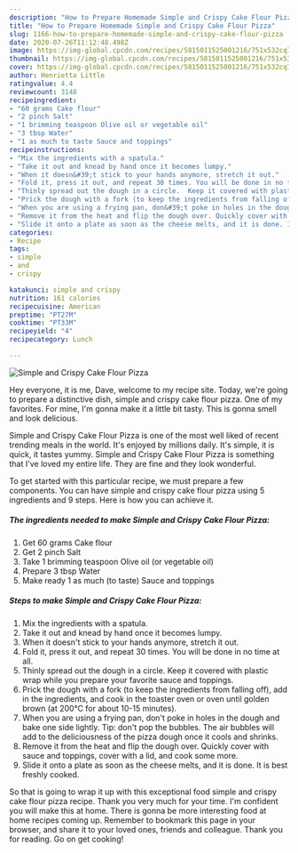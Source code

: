 ```yaml
---
description: "How to Prepare Homemade Simple and Crispy Cake Flour Pizza"
title: "How to Prepare Homemade Simple and Crispy Cake Flour Pizza"
slug: 1166-how-to-prepare-homemade-simple-and-crispy-cake-flour-pizza
date: 2020-07-26T11:12:48.498Z
image: https://img-global.cpcdn.com/recipes/5815011525001216/751x532cq70/simple-and-crispy-cake-flour-pizza-recipe-main-photo.jpg
thumbnail: https://img-global.cpcdn.com/recipes/5815011525001216/751x532cq70/simple-and-crispy-cake-flour-pizza-recipe-main-photo.jpg
cover: https://img-global.cpcdn.com/recipes/5815011525001216/751x532cq70/simple-and-crispy-cake-flour-pizza-recipe-main-photo.jpg
author: Henrietta Little
ratingvalue: 4.4
reviewcount: 3148
recipeingredient:
- "60 grams Cake flour"
- "2 pinch Salt"
- "1 brimming teaspoon Olive oil or vegetable oil"
- "3 tbsp Water"
- "1 as much to taste Sauce and toppings"
recipeinstructions:
- "Mix the ingredients with a spatula."
- "Take it out and knead by hand once it becomes lumpy."
- "When it doesn&#39;t stick to your hands anymore, stretch it out."
- "Fold it, press it out, and repeat 30 times. You will be done in no time at all."
- "Thinly spread out the dough in a circle.  Keep it covered with plastic wrap while you prepare your favorite sauce and toppings."
- "Prick the dough with a fork (to keep the ingredients from falling off), add in the ingredients, and cook in the toaster oven or oven until golden brown (at 200℃ for about 10-15 minutes)."
- "When you are using a frying pan, don&#39;t poke in holes in the dough and bake one side lightly. Tip: don&#39;t pop the bubbles. The air bubbles will add to the deliciousness of the pizza dough once it cools and shrinks."
- "Remove it from the heat and flip the dough over. Quickly cover with sauce and toppings, cover with a lid, and cook some more."
- "Slide it onto a plate as soon as the cheese melts, and it is done. It is best freshly cooked."
categories:
- Recipe
tags:
- simple
- and
- crispy

katakunci: simple and crispy 
nutrition: 161 calories
recipecuisine: American
preptime: "PT27M"
cooktime: "PT33M"
recipeyield: "4"
recipecategory: Lunch

---
```



![Simple and Crispy Cake Flour Pizza](https://img-global.cpcdn.com/recipes/5815011525001216/751x532cq70/simple-and-crispy-cake-flour-pizza-recipe-main-photo.jpg)

Hey everyone, it is me, Dave, welcome to my recipe site. Today, we're going to prepare a distinctive dish, simple and crispy cake flour pizza. One of my favorites. For mine, I'm gonna make it a little bit tasty. This is gonna smell and look delicious.

Simple and Crispy Cake Flour Pizza is one of the most well liked of recent trending meals in the world. It's enjoyed by millions daily. It's simple, it is quick, it tastes yummy. Simple and Crispy Cake Flour Pizza is something that I've loved my entire life. They are fine and they look wonderful.




To get started with this particular recipe, we must prepare a few components. You can have simple and crispy cake flour pizza using 5 ingredients and 9 steps. Here is how you can achieve it.

<!--inarticleads1-->

##### The ingredients needed to make Simple and Crispy Cake Flour Pizza:

1. Get 60 grams Cake flour
1. Get 2 pinch Salt
1. Take 1 brimming teaspoon Olive oil (or vegetable oil)
1. Prepare 3 tbsp Water
1. Make ready 1 as much (to taste) Sauce and toppings




<!--inarticleads2-->

##### Steps to make Simple and Crispy Cake Flour Pizza:

1. Mix the ingredients with a spatula.
1. Take it out and knead by hand once it becomes lumpy.
1. When it doesn&#39;t stick to your hands anymore, stretch it out.
1. Fold it, press it out, and repeat 30 times. You will be done in no time at all.
1. Thinly spread out the dough in a circle.  Keep it covered with plastic wrap while you prepare your favorite sauce and toppings.
1. Prick the dough with a fork (to keep the ingredients from falling off), add in the ingredients, and cook in the toaster oven or oven until golden brown (at 200℃ for about 10-15 minutes).
1. When you are using a frying pan, don&#39;t poke in holes in the dough and bake one side lightly. Tip: don&#39;t pop the bubbles. The air bubbles will add to the deliciousness of the pizza dough once it cools and shrinks.
1. Remove it from the heat and flip the dough over. Quickly cover with sauce and toppings, cover with a lid, and cook some more.
1. Slide it onto a plate as soon as the cheese melts, and it is done. It is best freshly cooked.




So that is going to wrap it up with this exceptional food simple and crispy cake flour pizza recipe. Thank you very much for your time. I'm confident you will make this at home. There is gonna be more interesting food at home recipes coming up. Remember to bookmark this page in your browser, and share it to your loved ones, friends and colleague. Thank you for reading. Go on get cooking!
